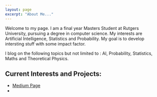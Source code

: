 ```yaml
---
layout: page
excerpt: "About Me..."
---
```


Welcome to my page. I am a final year Masters Student at Rutgers University, pursuing a degree in computer science. My interests are Artificial Intelligence, Statistics and Probability. My goal is to develop intersting stuff with some impact factor.

I blog on the following topics but not limited to : AI, Probability, Statistics, Maths and Theoretical Physics.

## Current Interests and Projects:

- [Medium Page](https://medium.com/@Msarang7)
- 
